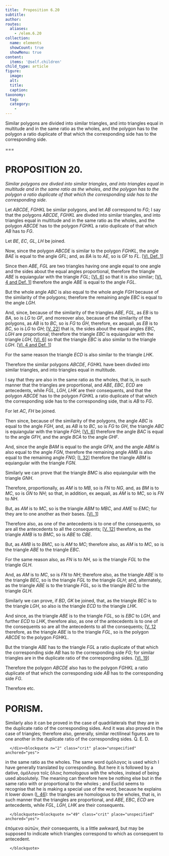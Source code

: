 ```yaml
---
title:  Proposition 6.20
subtitle: 
author:
routes:
  aliases:
    - /elem.6.20
collection:
  name: elements
  showCount: true
  showMenu: true
content:
  items: '@self.children'
child_type: article
figure:
  image:
  alt:
  title:
  caption:
taxonomy:
  tag:
  category:
    - 
---
```


<p><emph>Similar polygons are divided into similar triangles</emph>, <emph>and into triangles equal in multitude and in the same ratio as the wholes</emph>, <emph>and the polygon has to the polygon a ratio duplicate of that which the corresponding side has to the corresponding</emph>
       <lb n="5"/><emph>side</emph>. </p>

===

<h1>PROPOSITION 20.</h1>
<p><em>Similar polygons are divded into similar triangles</em>, <em>and into triangles equal in multitude and in the same ratio as the wholes</em>, <em>and the polygon has to the polygon a ratio duplicate of that which the corresponding side has to the corresponding</em>
       <lb n="5"/><em>side</em>. </p>

<p>Let <em>ABCDE</em>, <em>FGHKL</em> be similar polygons, and let <em>AB</em> correspond to <em>FG</em>; I say that the polygons <em>ABCDE</em>, <em>FGHKL</em> are divded into similar triangles, and into triangles equal in multitude and in <lb n="10"/>the same ratio as the wholes, and the polygon <em>ABCDE</em> has to the polygon <em>FGHKL</em> a ratio duplicate of that which <em>AB</em> has to <em>FG</em>. </p>

<p>Let <em>BE</em>, <em>EC</em>, <em>GL</em>, <em>LH</em> be joined. 
      </p>

<p>Now, since the polygon <em>ABCDE</em> is similar to the polygon <lb n="15"/><em>FGHKL</em>, the angle <em>BAE</em> is equal to the angle <em>GFL</em>; <span class="center">and, as <em>BA</em> is to <em>AE</em>, so is <em>GF</em> to <em>FL</em>. [<a href="/elem.6.def.1">VI. Def. 1</a>]</span>
      </p>

<p>Since then <em>ABE</em>, <em>FGL</em> are two triangles having one angle equal to one angle and the sides about the equal angles <lb n="20"/>proportional, therefore the triangle <em>ABE</em> is equiangular with the triangle <em>FGL</em>; [<a href="/elem.6.6">VI. 6</a>] <span class="center">so that it is also similar; [<a href="/elem.6.4 elem.6.def.1">VI. 4 and Def. 1</a>]</span> therefore the angle <em>ABE</em> is equal to the angle <em>FGL</em>. <pb n="236"/><lb n="25"/></p>

<p>But the whole angle <em>ABC</em> is also equal to the whole angle <em>FGH</em> because of the similarity of the polygons; therefore the remaining angle <em>EBC</em> is equal to the angle <em>LGH</em>. </p>

<p>And, since, because of the similarity of the triangles <em>ABE</em>, <lb n="30"/><em>FGL</em>, <span class="center">as <em>EB</em> is to <em>BA</em>, so is <em>LG</em> to <em>GF</em>,</span> and moreover also, because of the similarity of the polygons, <span class="center">as <em>AB</em> is to <em>BC</em>, so is <em>FG</em> to <em>GH</em>,</span> therefore, <foreign lang="la">ex aequali</foreign>, as <em>EB</em> is to <em>BC</em>, so is <em>LG</em> to <em>GH</em>; [<a href="/elem.5.22">V. 22</a>] <lb n="35"/>that is, the sides about the equal angles <em>EBC</em>, <em>LGH</em> are proportional; therefore the triangle <em>EBC</em> is equiangular with the triangle <em>LGH</em>, [<a href="/elem.6.6">VI. 6</a>] <span class="center">so that the triangle <em>EBC</em> is also similar to the triangle <lb n="40"/><em>LGH</em>. [<a href="/elem.6.4 elem.6.def.1">VI. 4 and Def. 1</a>]</span>
      </p>

<p>For the same reason the triangle <em>ECD</em> is also similar to the triangle <em>LHK</em>. </p>

<p>Therefore the similar polygons <em>ABCDE</em>, <em>FGHKL</em> have been divded into similar triangles, and into triangles equal in <lb n="45"/>multitude. </p>

<p>I say that they are also in the same ratio as the wholes, that is, in such manner that the triangles are proportional, and <em>ABE</em>, <em>EBC</em>, <em>ECD</em> are antecedents, while <em>FGL</em>, <em>LGH</em>, <em>LHK</em> are their consequents, and that the polygon <em>ABCDE</em>
       <lb n="50"/>has to the polygon <em>FGHKL</em> a ratio duplicate of that which the corresponding side has to the corresponding side, that is <em>AB</em> to <em>FG</em>. </p>

<p>For let <em>AC</em>, <em>FH</em> be joined. </p>

<p>Then since, because of the similarity of the polygons, <lb n="55"/>the angle <em>ABC</em> is equal to the angle <em>FGH</em>, and, as <em>AB</em> is to <em>BC</em>, so is <em>FG</em> to <em>GH</em>, <span class="center">the triangle <em>ABC</em> is equiangular with the triangle <em>FGH</em>; [<a href="/elem.6.6">VI. 6</a>] therefore the angle <em>BAC</em> is equal to the angle <em>GFH</em>, and the angle <em>BCA</em> to the angle <em>GHF</em>.</span>
       <lb n="60"/></p>

<p>And, since the angle <em>BAM</em> is equal to the angle <em>GFN</em>, and the angle <em>ABM</em> is also equal to the angle <em>FGN</em>, <pb n="237"/>therefore the remaining angle <em>AMB</em> is also equal to the remaining angle <em>FNG</em>; [<a href="/elem.1.32">I. 32</a>] therefore the triangle <em>ABM</em> is equiangular with the triangle <lb n="65"/><em>FGN</em>. </p>

<p>Similarly we can prove that the triangle <em>BMC</em> is also equiangular with the triangle <em>GNH</em>. </p>

<p>Therefore, proportionally, as <em>AM</em> is to <em>MB</em>, so is <em>FN</em> to <em>NG</em>, <lb n="70"/>and, as <em>BM</em> is to <em>MC</em>, so is <em>GN</em> to <em>NH</em>; so that, in addition, <foreign lang="la">ex aequali</foreign>, <span class="center">as <em>AM</em> is to <em>MC</em>, so is <em>FN</em> to <em>NH</em>.</span>
      </p>

<p>But, as <em>AM</em> is to <em>MC</em>, so is the triangle <em>ABM</em> to <em>MBC</em>, and <em>AME</em> to <em>EMC</em>; for they are to one another as their <lb n="75"/>bases. [<a href="/elem.6.1">VI. 1</a>] </p>

<p>Therefore also, as one of the antecedents is to one of the consequents, so are all the antecedents to all the consequents; [<a href="/elem.5.12">V. 12</a>] therefore, as the triangle <em>AMB</em> is to <em>BMC</em>, so is <em>ABE</em> to <em>CBE</em>. <lb n="80"/></p>

<p>But, as <em>AMB</em> is to <em>BMC</em>, so is <em>AM</em> to <em>MC</em>; therefore also, as <em>AM</em> is to <em>MC</em>, so is the triangle <em>ABE</em> to the triangle <em>EBC</em>. </p>

<p>For the same reason also, as <em>FN</em> is to <em>NH</em>, so is the triangle <em>FGL</em> to the triangle <lb n="85"/><em>GLH</em>. </p>

<p>And, as <em>AM</em> is to <em>MC</em>, so is <em>FN</em> to <em>NH</em>; therefore also, as the triangle <em>ABE</em> is to the triangle <em>BEC</em>, so is the triangle <em>FGL</em> to the triangle <em>GLH</em>; and, alternately, as the triangle <em>ABE</em> is to the triangle <em>FGL</em>, <lb n="90"/>so is the triangle <em>BEC</em> to the triangle <em>GLH</em>. </p>

<p>Similarly we can prove, if <em>BD</em>, <em>GK</em> be joined, that, as the triangle <em>BEC</em> is to the triangle <em>LGH</em>, so also is the triangle <em>ECD</em> to the triangle <em>LHK</em>. </p>

<p>And since, as the triangle <em>ABE</em> is to the triangle <em>FGL</em>, <lb n="95"/>so is <em>EBC</em> to <em>LGH</em>, and further <em>ECD</em> to <em>LHK</em>, therefore also, as one of the antecedents is to one of the consequents so are all the antecedents to all the consequents; [<a href="/elem.5.12">V. 12</a> therefore, as the triangle <em>ABE</em> is to the triangle <em>FGL</em>, so is the polygon <em>ABCDE</em> to the polygon <em>FGHKL</em>. <pb n="238"/><lb n="100"/></p>

<p>But the triangle <em>ABE</em> has to the triangle <em>FGL</em> a ratio duplicate of that which the corresponding side <em>AB</em> has to the corresponding side <em>FG</em>; for similar triangles are in the duplicate ratio of the corresponding sides. [<a href="/elem.6.19">VI. 19</a>] </p>

<p>Therefore the polygon <em>ABCDE</em> also has to the polygon <lb n="105"/><em>FGHKL</em> a ratio duplicate of that which the corresponding side <em>AB</em> has to the corresponding side <em>FG</em>. </p>

<p>Therefore etc. </p>
<div id="elem.6.20.p.1" class="porism">
       <h1>PORISM.</h1>
       
<p>Similarly also it can be proved in the case of quadrilaterals that they are in the duplicate ratio of the <lb n="110"/>corresponding sides. And it was also proved in the case of triangles; therefore also, generally, similar rectilineal figures are to one another in the duplicate ratio of the corresponding sides. Q. E. D.</p>

      </div><blockquote n="2" class="crit" place="unspecified" anchored="yes">
       
<p><span class="bold">in the same ratio as the wholes</span>. The same word <foreign lang="greek">ὁμόλογος</foreign> is used which I have generally translated by <quote>corresponding.</quote>
 But here it is followed by a dative, <foreign lang="greek">ὁμόλογα τοῖς ὅλοις</foreign> <quote><em>homologous with</em> the wholes,</quote>
 instead of being used absolutely. The meaning can therefore here be nothing else but <quote>in the same ratio with</quote>
 or <quote>proportional to the wholes</quote>
; and Euclid seems to recognise that he is making a special use of the word, because he explains it lower down (<a href="/elem.1.46">I. 46</a>): <quote>the triangles are homologous to the wholes, that is, in such manner that the triangles are proportional, and <em>ABE</em>, <em>EBC</em>, <em>ECD</em> are antecedents, while <em>FGL</em>, <em>LGH</em>, <em>LHK</em> are their consequents.</quote>
</p>

      </blockquote><blockquote n="49" class="crit" place="unspecified" anchored="yes">
       
<p><foreign lang="greek">ἑπόμενα αὐτῶν</foreign>, <quote><em>their</em> consequents,</quote>
 is a little awkward, but may be supposed to indicate which triangles correspond to which as consequent to antecedent.</p>

      </blockquote>
